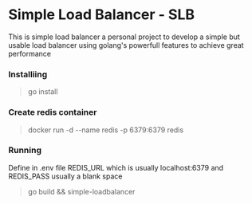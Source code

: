 # Simple Load Balancer - SLB

This is simple load balancer a personal project to develop a simple but usable load balancer
using golang's powerfull features to achieve great performance

### Installiing

> go install

### Create redis container

> docker run -d --name redis -p 6379:6379 redis

### Running

Define in .env file REDIS_URL which is usually localhost:6379 and REDIS_PASS usually a blank space

> go build && simple-loadbalancer